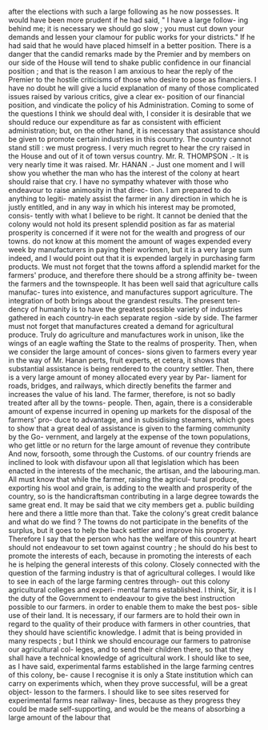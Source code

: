 after the elections with such a large following as he now possesses. It would have been more prudent if he had said, " I have a large follow- ing behind me; it is necessary we should go slow ; you must cut down your demands and lessen your clamour for public works for your districts." If he had said that he would have placed himself in a better position. There is a danger that the candid remarks made by the Premier and by members on our side of the House will tend to shake public confidence in our financial position ; and that is the reason I am anxious to hear the reply of the Premier to the hostile criticisms of those who desire to pose as financiers. I have no doubt he will give a lucid explanation of many of those complicated issues raised by various critics, give a clear ex- position of our financial position, and vindicate the policy of his Administration. Coming to some of the questions I think we should deal with, I consider it is desirable that we should reduce our expenditure as far as consistent with efficient administration; but, on the other hand, it is necessary that assistance should be given to promote certain industries in this country. The country cannot stand still : we must progress. I very much regret to hear the cry raised in the House and out of it of town versus country. Mr. R. THOMPSON .- It is very nearly time it was raised. Mr. HANAN .- Just one moment and I will show you whether the man who has the interest of the colony at heart should raise that cry. I have no sympathy whatever with those who endeavour to raise animosity in that direc- tion. I am prepared to do anything to legiti- mately assist the farmer in any direction in which he is justly entitled, and in any way in which his interest may be promoted, consis- tently with what I believe to be right. It cannot be denied that the colony would not hold its present splendid position as far as material prosperity is concerned if it were not for the wealth and progress of our towns. do not know at this moment the amount of wages expended every week by manufacturers in paying their workmen, but it is a very large sum indeed, and I would point out that it is expended largely in purchasing farm products. We must not forget that the towns afford a splendid market for the farmers' produce, and therefore there should be a strong affinity be- tween the farmers and the townspeople. It has been well said that agriculture calls manufac- tures into existence, and manufactures support agriculture. The integration of both brings about the grandest results. The present ten- dency of humanity is to have the greatest possible variety of industries gathered in each country-in each separate region -side by side. The farmer must not forget that manufactures created a demand for agricultural produce. Truly do agriculture and manufactures work in unison, like the wings of an eagle wafting the State to the realms of prosperity. Then, when we consider the large amount of conces- sions given to farmers every year in the way of Mr. Hanan perts, fruit experts, et cetera, it shows that substantial assistance is being rendered to the country settler. Then, there is a very large amount of money allocated every year by Par- liament for roads, bridges, and railways, which directly benefits the farmer and increases the value of his land. The farmer, therefore, is not so badly treated after all by the towns- people. Then, again, there is a considerable amount of expense incurred in opening up markets for the disposal of the farmers' pro- duce to advantage, and in subsidising steamers, which goes to show that a great deal of assistance is given to the farming community by the Go- vernment, and largely at the expense of the town populations, who get little or no return for the large amount of revenue they contribute And now, forsooth, some through the Customs. of our country friends are inclined to look with disfavour upon all that legislation which has been enacted in the interests of the mechanic, the artisan, and the labouring.man. All must know that while the farmer, raising the agricul- tural produce, exporting his wool and grain, is adding to the wealth and prosperity of the country, so is the handicraftsman contributing in a large degree towards the same great end. It may be said that we city members get a. public building here and there a little more than that. Take the colony's great credit balance and what do we find ? The towns do not participate in the benefits of the surplus, but it goes to help the back settler and improve his property. Therefore I say that the person who has the welfare of this country at heart should not endeavour to set town against country ; he should do his best to promote the interests of each, because in promoting the interests of each he is helping the general interests of this colony. Closely connected with the question of the farming industry is that of agricultural colleges. I would like to see in each of the large farming centres through- out this colony agricultural colleges and experi- mental farms established. I think, Sir, it is I the duty of the Government to endeavour to give the best instruction possible to our farmers. in order to enable them to make the best pos- sible use of their land. It is necessary, if our farmers are to hold their own in regard to the quality of their produce with farmers in other countries, that they should have scientific knowledge. I admit that is being provided in many respects ; but I think we should encourage our farmers to patronise our agricultural col- leges, and to send their children there, so that they shall have a technical knowledge of agricultural work. I should like to see, as I have said, experimental farms established in the large farming centres of this colony, be- cause I recognise it is only a State institution which can carry on experiments which, when they prove successful, will be a great object- lesson to the farmers. I should like to see sites reserved for experimental farms near railway- lines, because as they progress they could be made self-supporting, and would be the means of absorbing a large amount of the labour that 